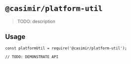 # `@casimir/platform-util`

> TODO: description

## Usage

```
const platformUtil = require('@casimir/platform-util');

// TODO: DEMONSTRATE API
```
